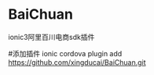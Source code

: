 # BaiChuan
ionic3阿里百川电商sdk插件

#添加插件
ionic cordova plugin add  https://github.com/xingducai/BaiChuan.git
